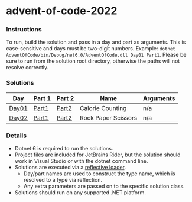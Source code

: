 # advent-of-code-2022

### Instructions
To run, build the solution and pass in a day and part as arguments.
This is case-sensitive and days must be two-digit numbers.
Example: `dotnet AdventOfCode/bin/Debug/net6.0/AdventOfCode.dll Day01 Part1`.
Please be sure to run from the solution root directory, otherwise the paths will not resolve correctly.

### Solutions
| Day                         | Part 1                                    | Part 2                                    | Name                | Arguments |
|-----------------------------|-------------------------------------------|-------------------------------------------|---------------------|-----------|
| [Day01](AdventOfCode/Day01) | [Part1](AdventOfCode/Day01/Day01Part1.cs) | [Part2](AdventOfCode/Day01/Day01Part2.cs) | Calorie Counting    | n/a       |
| [Day02](AdventOfCode/Day02) | [Part1](AdventOfCode/Day02/Day02Part1.cs) | [Part2](AdventOfCode/Day02/Day02Part2.cs) | Rock Paper Scissors | n/a       |

### Details
* Dotnet 6 is required to run the solutions.
* Project files are included for JetBrains Rider, but the solution should work in Visual Studio or with the dotnet command line.
* Solutions are executed via a [reflective loader](AdventOfCode/Program.cs).
  * Day/part names are used to construct the type name, which is resolved to a type via reflection.
  * Any extra parameters are passed on to the specific solution class.
* Solutions should run on any supported .NET platform.